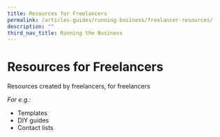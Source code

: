 ```yaml
---
title: Resources for Freelancers
permalink: /articles-guides/running-business/freelancer-resources/
description: ""
third_nav_title: Running the Business
---
```

# Resources for Freelancers

Resources created by freelancers, for freelancers

*For e.g.:*
- Templates
- DIY guides
- Contact lists
